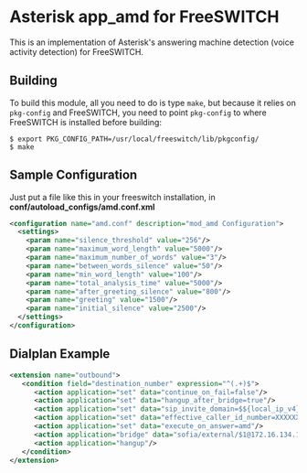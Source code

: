 Asterisk app_amd for FreeSWITCH
===============================

This is an implementation of Asterisk's answering machine detection (voice
activity detection) for FreeSWITCH.

Building
--------

To build this module, all you need to do is type `make`, but because it relies
on `pkg-config` and FreeSWITCH, you need to point `pkg-config` to where
FreeSWITCH is installed before building:

```
$ export PKG_CONFIG_PATH=/usr/local/freeswitch/lib/pkgconfig/
$ make
```

Sample Configuration
--------------------
Just put a file like this in your freeswitch installation, in **conf/autoload_configs/amd.conf.xml**
```xml
<configuration name="amd.conf" description="mod_amd Configuration">
  <settings>
    <param name="silence_threshold" value="256"/>
    <param name="maximum_word_length" value="5000"/>
    <param name="maximum_number_of_words" value="3"/>
    <param name="between_words_silence" value="50"/>
    <param name="min_word_length" value="100"/>
    <param name="total_analysis_time" value="5000"/>
    <param name="after_greeting_silence" value="800"/>
    <param name="greeting" value="1500"/>
    <param name="initial_silence" value="2500"/>
  </settings>
</configuration>
```
Dialplan Example
--------------------
```xml
<extension name="outbound">
   <condition field="destination_number" expression="^(.+)$">
      <action application="set" data="continue_on_fail=false"/>
      <action application="set" data="hangup_after_bridge=true"/>
      <action application="set" data="sip_invite_domain=$${local_ip_v4}"/>
      <action application="set" data="effective_caller_id_number=XXXXXXXXX"/>
      <action application="set" data="execute_on_answer=amd"/>
      <action application="bridge" data="sofia/external/$1@172.16.134.140:5080"/>
      <action application="hangup"/>
   </condition>
</extension>
```

